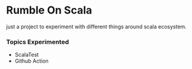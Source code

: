 # Rumble On Scala

just a project to experiment with different things around scala ecosystem.

### Topics Experimented

- ScalaTest
- Github Action
    